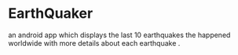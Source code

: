 # EarthQuaker
an android app which displays the last 10 earthquakes the happened worldwide with more details about each earthquake .
